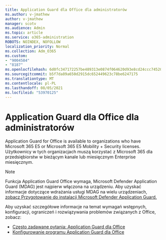 ```yaml
---
title: Application Guard dla Office dla administratorów
ms.author: v-jmathew
author: v-jmathew
manager: scotv
ms.audience: Admin
ms.topic: article
ms.service: o365-administration
ROBOTS: NOINDEX, NOFOLLOW
localization_priority: Normal
ms.collection: Adm_O365
ms.custom:
- "9004584"
- "8187"
ms.openlocfilehash: 6d0fc347172257be489313e0874f064620d93e8cd24ccc74520954e7427bcd95
ms.sourcegitcommit: b5f7da89a650d2915dc652449623c78be6247175
ms.translationtype: MT
ms.contentlocale: pl-PL
ms.lasthandoff: 08/05/2021
ms.locfileid: "53970125"
---
```

# <a name="application-guard-for-office-for-admins"></a>Application Guard dla Office dla administratorów

Application Guard for Office is available to organizations who have Microsoft 365 E5 or Microsoft 365 E5 Mobility + Security licenses. Użytkownicy w tych organizacjach muszą korzystać z Microsoft 365 dla przedsiębiorstw w bieżącym kanale lub miesięcznym Enterprise miesięcznym.

> [!NOTE]
> Funkcja Application Guard Office wymaga, Microsoft Defender Application Guard (MDAG) jest najpierw włączona na urządzeniu. Aby uzyskać informacje dotyczące wdrażania usługi MDAG na wielu urządzeniach, [zobacz Przygotowanie do instalacji Microsoft Defender Application Guard.](https://docs.microsoft.com/windows/security/threat-protection/microsoft-defender-application-guard/install-md-app-guard)

Aby uzyskać szczegółowe informacje na temat wymagań wstępnych, konfiguracji, ograniczeń i rozwiązywania problemów związanych z Office, zobacz:

- [Często zadawane pytania: Application Guard dla Office](https://support.microsoft.com/office/application-guard-for-office-9e0fb9c2-ffad-43bf-8ba3-78f785fdba46)
- [Konfigurowanie programu Application Guard dla Office](https://docs.microsoft.com/microsoft-365/security/office-365-security/install-app-guard)
